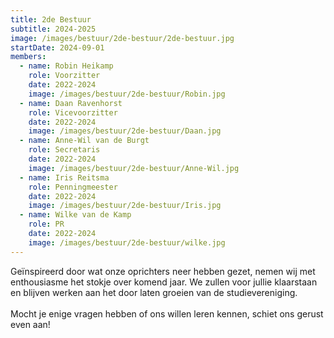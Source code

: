 ```yaml
---
title: 2de Bestuur
subtitle: 2024-2025
image: /images/bestuur/2de-bestuur/2de-bestuur.jpg
startDate: 2024-09-01
members:
  - name: Robin Heikamp
    role: Voorzitter
    date: 2022-2024
    image: /images/bestuur/2de-bestuur/Robin.jpg
  - name: Daan Ravenhorst
    role: Vicevoorzitter
    date: 2022-2024
    image: /images/bestuur/2de-bestuur/Daan.jpg
  - name: Anne-Wil van de Burgt
    role: Secretaris
    date: 2022-2024
    image: /images/bestuur/2de-bestuur/Anne-Wil.jpg
  - name: Iris Reitsma
    role: Penningmeester
    date: 2022-2024
    image: /images/bestuur/2de-bestuur/Iris.jpg
  - name: Wilke van de Kamp
    role: PR
    date: 2022-2024
    image: /images/bestuur/2de-bestuur/wilke.jpg
---
```

Geïnspireerd door wat onze oprichters neer hebben gezet, nemen wij met enthousiasme het stokje over komend jaar. We zullen voor jullie klaarstaan en blijven werken aan het door laten groeien van de studievereniging.
<br>
<br>
Mocht je enige vragen hebben of ons willen leren kennen,
schiet ons gerust even aan!

